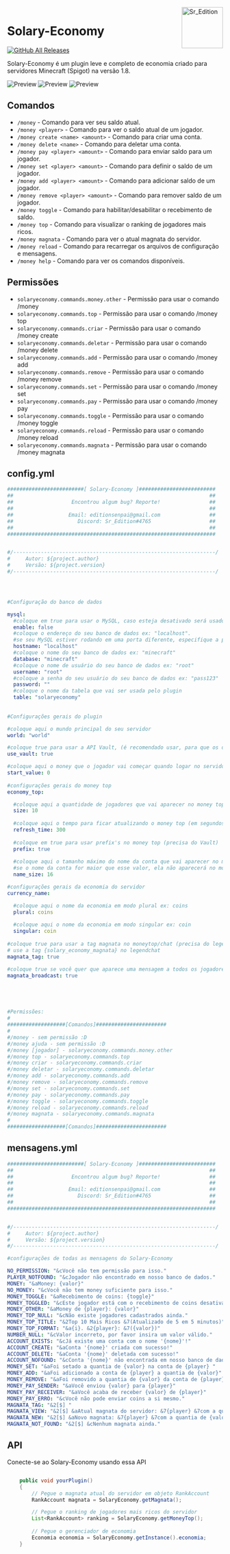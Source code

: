 <img src="https://avatars.githubusercontent.com/u/30272840?s=96&v=4" alt="Sr_Edition" title="Sr_Edition" align="right" height="96" width="96"/>

# Solary-Economy

[![GitHub All Releases](https://img.shields.io/github/downloads/sredition/Solary-Economy/total.svg?logoColor=fff)](https://github.com/sredition/Solary-Economy/releases/latest)

Solary-Economy é um plugin leve e completo de economia criado para servidores Minecraft (Spigot) na versão 1.8.


![Preview](https://prnt.sc/11mbwob)
![Preview](https://prnt.sc/11mc0x3)
![Preview](https://prnt.sc/11mc3e1)

## Comandos

  - `/money` - Comando para ver seu saldo atual.
  - `/money <player>` - Comando para ver o saldo atual de um jogador.
  - `/money create <name> <amount>` - Comando para criar uma conta.
  - `/money delete <name>` - Comando para deletar uma conta.
  - `/money pay <player> <amount>` - Comando para enviar saldo para um jogador.
  - `/money set <player> <amount>` - Comando para definir o saldo de um jogador.
  - `/money add <player> <amount>` - Comando para adicionar saldo de um jogador.
  - `/money remove <player> <amount>` - Comando para remover saldo de um jogador.
  - `/money toggle` - Comando para habilitar/desabilitar o recebimento de saldo.
  - `/money top` - Comando para visualizar o ranking de jogadores mais ricos.
  - `/money magnata` - Comando para ver o atual magnata do servidor.
  - `/money reload` - Comando para recarregar os arquivos de configuração e mensagens.
  - `/money help` - Comando para ver os comandos disponíveis.

## Permissões  

  - `solaryeconomy.commands.money.other` - Permissão para usar o comando /money <player>
  - `solaryeconomy.commands.top` - Permissão para usar o comando /money top
  - `solaryeconomy.commands.criar` - Permissão para usar o comando /money create
  - `solaryeconomy.commands.deletar` - Permissão para usar o comando /money delete
  - `solaryeconomy.commands.add` - Permissão para usar o comando /money add
  - `solaryeconomy.commands.remove` - Permissão para usar o comando /money remove
  - `solaryeconomy.commands.set` - Permissão para usar o comando /money set
  - `solaryeconomy.commands.pay` - Permissão para usar o comando /money pay
  - `solaryeconomy.commands.toggle` - Permissão para usar o comando /money toggle
  - `solaryeconomy.commands.reload` - Permissão para usar o comando /money reload
  - `solaryeconomy.commands.magnata` - Permissão para usar o comando /money magnata
  

## config.yml

```yaml
#########################[ Solary-Economy ]#########################
##                                                                ##
##                   Encontrou algum bug? Reporte!                ##
##                                                                ##
##                  Email: editionsenpai@gmail.com                ##
##                     Discord: Sr_Edition#4765                   ##
##                                                                ##
####################################################################


#/------------------------------------------------------------------/
#     Autor: ${project.author}
#     Versão: ${project.version}
#/------------------------------------------------------------------/




#Configuração do banco de dados

mysql:
  #coloque em true para usar o MySQL, caso esteja desativado será usado SQLite no arquivo "storage.db"
  enable: false
  #coloque o endereço do seu banco de dados ex: "localhost".
  #se seu MySQL estiver rodando em uma porta diferente, especifique a porta. ex: "localhost:2789"
  hostname: "localhost"
  #coloque o nome do seu banco de dados ex: "minecraft"
  database: "minecraft"
  #coloque o nome de usuário do seu banco de dados ex: "root"
  username: "root"
  #coloque a senha do seu usuário do seu banco de dados ex: "pass123"
  password: ""
  #coloque o nome da tabela que vai ser usada pelo plugin
  table: "solaryeconomy"
  
  
#Configurações gerais do plugin

#coloque aqui o mundo principal do seu servidor
world: "world"

#coloque true para usar a API Vault, (é recomendado usar, para que os demais plugins tenha acesso ao Solary-Economy)
use_vault: true

#coloque aqui o money que o jogador vai começar quando logar no servidor pela primeira vez
start_value: 0
  
#configurações gerais do money top
economy_top:

  #coloque aqui a quantidade de jogadores que vai aparecer no money top
  size: 10
  
  #coloque aqui o tempo para ficar atualizando o money top (em segundos) ex: (300 segundos = 5 minutos)
  refresh_time: 300
  
  #coloque em true para usar prefix's no money top (precisa do Vault)
  prefix: true
  
  #coloque aqui o tamanho máximo do nome da conta que vai aparecer no money top Dica: (use para remover as factions no money top :D)
  #se o nome da conta for maior que esse valor, ela não aparecerá no money top e nem será dada a tag magnata
  name_size: 16

#configurações gerais da economia do servidor
currency_name:

  #coloque aqui o nome da economia em modo plural ex: coins
  plural: coins
  
  #coloque aqui o nome da economia em modo singular ex: coin
  singular: coin
  
#coloque true para usar a tag magnata no moneytop/chat (precisa do legendchat para mostrar no chat)
# use a tag {solary_economy_magnata} no legendchat
magnata_tag: true

#coloque true se você quer que aparece uma mensagem a todos os jogadores quando o magnata mudar
magnata_broadcast: true





#Permissões:
#
###################[Comandos]#######################
#
#/money - sem permissão :D
#/money ajuda - sem permissão :D
#/money [jogador] - solaryeconomy.commands.money.other
#/money top - solaryeconomy.commands.top
#/money criar - solaryeconomy.commands.criar
#/money deletar - solaryeconomy.commands.deletar
#/money add - solaryeconomy.commands.add
#/money remove - solaryeconomy.commands.remove
#/money set - solaryeconomy.commands.set
#/money pay - solaryeconomy.commands.pay
#/money toggle - solaryeconomy.commands.toggle
#/money reload - solaryeconomy.commands.reload
#/money magnata - solaryeconomy.commands.magnata
#
###################[Comandos]#######################
```

## mensagens.yml

```yaml
#########################[ Solary-Economy ]#########################
##                                                                ##
##                   Encontrou algum bug? Reporte!                ##
##                                                                ##
##                  Email: editionsenpai@gmail.com                ##
##                     Discord: Sr_Edition#4765                   ##
##                                                                ##
####################################################################


#/------------------------------------------------------------------/
#     Autor: ${project.author}
#     Versão: ${project.version}
#/------------------------------------------------------------------/

#configurações de todas as mensagens do Solary-Economy

NO_PERMISSION: "&cVocê não tem permissão para isso."
PLAYER_NOTFOUND: "&cJogador não encontrado em nosso banco de dados."
MONEY: "&aMoney: {valor}"
NO_MONEY: "&cVocê não tem money suficiente para isso."
MONEY_TOGGLE: "&aRecebimento de coins: {toggle}"
MONEY_TOGGLED: "&cEste jogador está com o recebimento de coins desativado."
MONEY_OTHER: "&aMoney de {player}: {valor}"
MONEY_TOP_NULL: "&cNão existe jogadores cadastrados ainda."
MONEY_TOP_TITLE: "&2Top 10 Mais Ricos &7(Atualizado de 5 em 5 minutos)"
MONEY_TOP_FORMAT: "&a{i}. &2{player}: &7({valor})"
NUMBER_NULL: "&cValor incorreto, por favor insira um valor válido."
ACCOUNT_EXISTS: "&cJá existe uma conta com o nome '{nome}'!"
ACCOUNT_CREATE: "&aConta '{nome}' criada com sucesso!"
ACCOUNT_DELETE: "&aConta '{nome}' deletada com sucesso!"
ACCOUNT_NOFOUND: "&cConta '{nome}' não encontrada em nosso banco de dados."
MONEY_SET: "&aFoi setado a quantia de {valor} na conta de {player} "
MONEY_ADD: "&aFoi adicionado a conta de {player} a quantia de {valor}"
MONEY_REMOVE: "&aFoi removido a quantia de {valor} da conta de {player} "
MONEY_PAY_SENDER: "&aVocê enviou {valor} para {player}"
MONEY_PAY_RECEIVER: "&aVocê acaba de receber {valor} de {player}"
MONEY_PAY_ERRO: "&cVocê não pode enviar coins a si mesmo."
MAGNATA_TAG: "&2[$] "
MAGNATA_VIEW: "&2[$] &aAtual magnata do servidor: &7{player} &7com a quantia de {valor}"
MAGNATA_NEW: "&2[$] &aNovo magnata: &7{player} &7com a quantia de {valor}"
MAGNATA_NOT_FOUND: "&2[$] &cNenhum magnata ainda."
```

## API
Conecte-se ao Solary-Economy usando essa API

```java

	public void yourPlugin()
	{
		// Pegue o magnata atual do servidor em objeto RankAccount
		RankAccount magnata = SolaryEconomy.getMagnata();

		// Pegue o ranking de jogadores mais ricos do servidor
		List<RankAccount> ranking = SolaryEconomy.getMoneyTop();
		
		// Pegue o gerenciador de economia
		Economia economia = SolaryEconomy.getInstance().economia;
	}
	
```